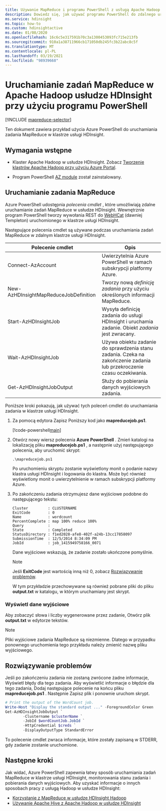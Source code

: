 ```yaml
---
title: Używanie MapReduce i programu PowerShell z usługą Apache Hadoop Azure HDInsight
description: Dowiedz się, jak używać programu PowerShell do zdalnego uruchamiania Apache Hadoop zadań MapReduce w usłudze HDInsight.
ms.service: hdinsight
ms.topic: how-to
ms.custom: hdinsightactive
ms.date: 01/08/2020
ms.openlocfilehash: 16c6c5e317591b70c3a1300453093fc715e213fb
ms.sourcegitcommit: 910a1a38711966cb171050db245fc3b22abc8c5f
ms.translationtype: MT
ms.contentlocale: pl-PL
ms.lasthandoff: 03/19/2021
ms.locfileid: "98939668"
---
```

# <a name="run-mapreduce-jobs-with-apache-hadoop-on-hdinsight-using-powershell"></a>Uruchamianie zadań MapReduce w Apache Hadoop usłudze HDInsight przy użyciu programu PowerShell

[!INCLUDE [mapreduce-selector](../../../includes/hdinsight-selector-use-mapreduce.md)]

Ten dokument zawiera przykład użycia Azure PowerShell do uruchamiania zadania MapReduce w klastrze usługi HDInsight.

## <a name="prerequisites"></a>Wymagania wstępne

* Klaster Apache Hadoop w usłudze HDInsight. Zobacz [Tworzenie klastrów Apache Hadoop przy użyciu Azure Portal](../hdinsight-hadoop-create-linux-clusters-portal.md).

* Program PowerShell [AZ module](/powershell/azure/) został zainstalowany.

## <a name="run-a-mapreduce-job"></a>Uruchamianie zadania MapReduce

Azure PowerShell udostępnia *polecenia cmdlet* , które umożliwiają zdalne uruchamianie zadań MapReduce w usłudze HDInsight. Wewnętrznie program PowerShell tworzy wywołania REST do [WebHCat](https://cwiki.apache.org/confluence/display/Hive/WebHCat) (dawniej Templeton) uruchomionego w klastrze usługi HDInsight.

Następujące polecenia cmdlet są używane podczas uruchamiania zadań MapReduce w zdalnym klastrze usługi HDInsight.

|Polecenie cmdlet | Opis |
|---|---|
|Connect-AzAccount|Uwierzytelnia Azure PowerShell w ramach subskrypcji platformy Azure.|
|New-AzHDInsightMapReduceJobDefinition|Tworzy nową *definicję zadania* przy użyciu określonych informacji MapReduce.|
|Start-AzHDInsightJob|Wysyła definicję zadania do usługi HDInsight i uruchamia zadanie. Obiekt *zadania* jest zwracany.|
|Wait-AzHDInsightJob|Używa obiektu zadanie do sprawdzenia stanu zadania. Czeka na zakończenie zadania lub przekroczenie czasu oczekiwania.|
|Get-AzHDInsightJobOutput|Służy do pobierania danych wyjściowych zadania.|

Poniższe kroki pokazują, jak używać tych poleceń cmdlet do uruchamiania zadania w klastrze usługi HDInsight.

1. Za pomocą edytora Zapisz Poniższy kod jako **mapreducejob.ps1**.

    [!code-powershell[main](../../../powershell_scripts/hdinsight/use-mapreduce/use-mapreduce.ps1?range=5-69)]

2. Otwórz nowy wiersz polecenia **Azure PowerShell** . Zmień katalogi na lokalizację pliku **mapreducejob.ps1** , a następnie użyj następującego polecenia, aby uruchomić skrypt:

    ```azurepowershell
    .\mapreducejob.ps1
    ```

    Po uruchomieniu skryptu zostanie wyświetlony monit o podanie nazwy klastra usługi HDInsight i logowania do klastra. Może być również wyświetlony monit o uwierzytelnienie w ramach subskrypcji platformy Azure.

3. Po zakończeniu zadania otrzymujesz dane wyjściowe podobne do następującego tekstu:

    ```output
    Cluster         : CLUSTERNAME
    ExitCode        : 0
    Name            : wordcount
    PercentComplete : map 100% reduce 100%
    Query           :
    State           : Completed
    StatusDirectory : f1ed2028-afe8-402f-a24b-13cc17858097
    SubmissionTime  : 12/5/2014 8:34:09 PM
    JobId           : job_1415949758166_0071
    ```

    Dane wyjściowe wskazują, że zadanie zostało ukończone pomyślnie.

    > [!NOTE]  
    > Jeśli **ExitCode** jest wartością inną niż 0, zobacz [Rozwiązywanie problemów](#troubleshooting).

    W tym przykładzie przechowywane są również pobrane pliki do pliku **output.txt** w katalogu, w którym uruchamiany jest skrypt.

### <a name="view-output"></a>Wyświetl dane wyjściowe

Aby zobaczyć słowa i liczby wygenerowane przez zadanie, Otwórz plik **output.txt** w edytorze tekstów.

> [!NOTE]  
> Pliki wyjściowe zadania MapReduce są niezmienne. Dlatego w przypadku ponownego uruchomienia tego przykładu należy zmienić nazwę pliku wyjściowego.

## <a name="troubleshooting"></a>Rozwiązywanie problemów

Jeśli po zakończeniu zadania nie zostaną zwrócone żadne informacje, Wyświetl błędy dla tego zadania. Aby wyświetlić informacje o błędzie dla tego zadania, Dodaj następujące polecenie na końcu pliku **mapreducejob.ps1** . Następnie Zapisz plik i ponownie uruchom skrypt.

```powershell
# Print the output of the WordCount job.
Write-Host "Display the standard output ..." -ForegroundColor Green
Get-AzHDInsightJobOutput `
        -Clustername $clusterName `
        -JobId $wordCountJob.JobId `
        -HttpCredential $creds `
        -DisplayOutputType StandardError
```

To polecenie cmdlet zwraca informacje, które zostały zapisaną w STDERR, gdy zadanie zostanie uruchomione.

## <a name="next-steps"></a>Następne kroki

Jak widać, Azure PowerShell zapewnia łatwy sposób uruchamiania zadań MapReduce w klastrze usługi HDInsight, monitorowania stanu zadania i pobierania danych wyjściowych. Aby uzyskać informacje o innych sposobach pracy z usługą Hadoop w usłudze HDInsight:

* [Korzystanie z MapReduce w usłudze HDInsight Hadoop](hdinsight-use-mapreduce.md)
* [Używanie Apache Hive z Apache Hadoop w usłudze HDInsight](hdinsight-use-hive.md)